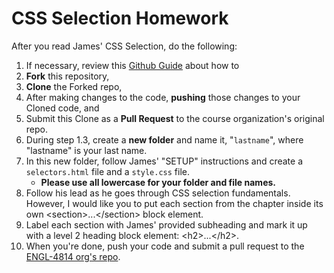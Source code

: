 # CSS Selection Homework

After you read James' CSS Selection, do the following:

1. If necessary, review this [Github Guide](https://guides.github.com/activities/forking/) about how to
  1. **Fork** this repository,
  2. **Clone** the Forked repo,
  3. After making changes to the code, **pushing** those changes to your Cloned code, and
  4. Submit this Clone as a **Pull Request** to the course organization's original repo.
2. During step 1.3, create a __**__new folder__**__ and name it, "<code>lastname</code>", where "lastname" is your last name.
3. In this new folder, follow James' "SETUP" instructions and create a <code>selectors.html</code> file and a <code>style.css</code> file. 
   - **Please use all lowercase for your folder and file names.**
4. Follow his lead as he goes through CSS selection fundamentals. However, I would like you to put each section from the chapter inside its own &lt;section&gt;...&lt;/section&gt; block element.
5. Label each section with James' provided subheading and mark it up with a level 2 heading block element: &lt;h2&gt;...&lt;/h2&gt;.
6. When you're done, push your code and submit a pull request to the [ENGL-4814 org's repo](https://github.com/engl-4814/css-selection).
